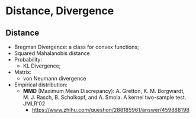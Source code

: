 # Distance, Divergence

## Distance
- Bregman Divergence: a class for convex functions;
- Squared Mahalanobis distance
- Probability:
	- KL Divergence;
- Matrix:
	- von Neumann divergence
- Empirical distribution:
	- **MMD** (Maximum Mean Discrepancy): A. Gretton, K. M. Borgwardt, M. J. Rasch, B. Scholkopf, and A. Smola. A kernel two-sample test. JMLR'02
		- https://www.zhihu.com/question/288185961/answer/459888198
